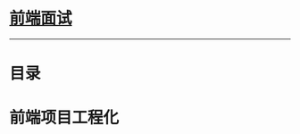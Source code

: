 # [前端面试](https://github.com/stevenli91748/Frontend/blob/master/Interview.md)
---

# 目录


# 前端项目工程化

